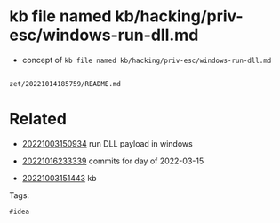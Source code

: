 # kb file named kb/hacking/priv-esc/windows-run-dll.md

- concept of `kb file named kb/hacking/priv-esc/windows-run-dll.md`

```
```

` zet/20221014185759/README.md `

# Related

- [20221003150934](/zet/20221003150934/README.md) run DLL payload in windows

- [20221016233339](/zet/20221016233339/README.md) commits for day of 2022-03-15
- [20221003151443](/zet/20221003151443/README.md) kb

Tags:

    #idea
